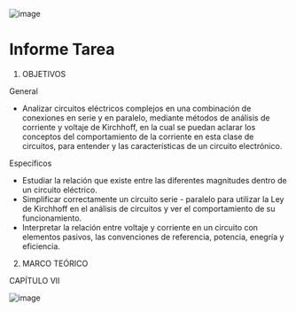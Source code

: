 ![image](https://user-images.githubusercontent.com/84390820/125390304-46459000-e368-11eb-97a1-8142574b7df7.png)

# Informe  Tarea 

1. OBJETIVOS

General

* Analizar circuitos eléctricos complejos en una combinación de conexiones en serie y en paralelo, mediante métodos de análisis de corriente y voltaje de Kirchhoff, en la cual se puedan aclarar los conceptos del comportamiento de la corriente en esta clase de circuitos, para entender y las características de un circuito electrónico.

Específicos

* Estudiar la relación que existe entre las diferentes magnitudes dentro de un circuito eléctrico.
* Simplificar correctamente un circuito serie - paralelo para utilizar la Ley de Kirchhoff en el análisis de circuitos y ver el comportamiento de su funcionamiento.
* Interpretar la relación entre voltaje y corriente en un circuito con elementos pasivos, las convenciones de referencia, potencia, enegría y eficiencia.

2. MARCO TEÓRICO

CAPÍTULO VII

![image](https://user-images.githubusercontent.com/84390820/125562592-efad86d2-7652-442e-90eb-a4a0486c6510.png)

